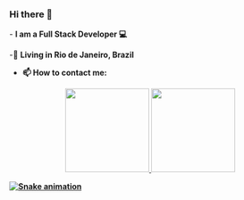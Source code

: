 ### Hi there 👋

<p>
  - <b>I am a Full Stack Developer 💻</b> 
</p> 

<p>
  -📌 <b>Living in <b>Rio de Janeiro, Brazil</b> 
</p>

   - 📫 How to contact me:
   
   <p> </p>
<div align="center">
  <a href="https://beacons.ai/NicoleMdaSilva">
  <img height="150em"src="https://github-readme-stats.vercel.app/api?username=NicoleMdaSilva&show_icons=true&theme=radical&include_all_commits=true&count_private=true"/>
  <img height="150em" src="https://github-readme-stats.vercel.app/api/top-langs/?username=NicoleMdaSilva&layout=compact&langs_count=7&theme=radical"/>
</div>
  

![Snake animation](https://github.com/devemdobro/devemdobro/blob/output/github-contribution-grid-snake.svg)
